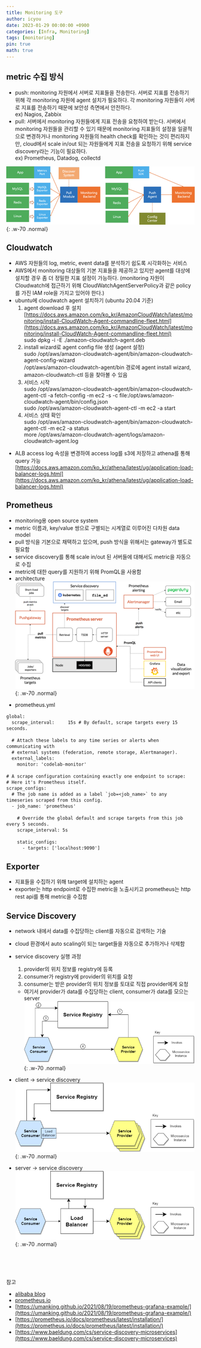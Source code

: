 ```yaml
---
title: Monitoring 도구
author: icyou
date: 2023-01-29 00:00:00 +0900
categories: [Infra, Monitoring]
tags: [monitoring]
pin: true
math: true
---
```


## metric 수집 방식
- push: monitoring 자원에서 서버로 지표들을 전송한다. 서버로 지표를 전송하기 위해 각 monitoring 자원에 agent 설치가 필요하다. 각 monitoring 자원들이 서버로 지표를 전송하기 때문에 보안성 측면에서 안전하다.  
ex) Nagios, Zabbix
- pull: 서버에서 monitoring 자원들에게 지표 전송을 요청하여 받는다. 서버에서 monitoring 자원들을 관리할 수 있기 때문에 monitoring 지표들의 설정을 일괄적으로 변경하거나 monitoring 자원들의 health check를 확인하는 것이  편리하지만, cloud에서 scale in/out 되는 자원들에게 지표 전송을 요청하기 위해 service discovery라는 기능이 필요하다.  
ex) Prometheus, Datadog, collectd

![Desktop View](/assets/img/posts/20230129/pushpull.png){: .w-70 .normal}

## Cloudwatch
- AWS 자원들의 log, metric, event data를 분석하기 쉽도록 시각화하는 서비스
- AWS에서 monitoring 대상들의 기본 지표들을 제공하고 있지만 agent를 대상에 설치할 경우 좀 더 정밀한 지표 설정이 가능하다. (monitoring 자원이 Cloudwatch에 접근하기 위해 CloudWatchAgentServerPolicy과 같은 policy를 가진 IAM role을 가지고 있어야 한다.)
- ubuntu에 cloudwatch agent 설치하기 (ubuntu 20.04 기준)
  1. agent download 후 설치  
  [https://docs.aws.amazon.com/ko_kr/AmazonCloudWatch/latest/monitoring/install-CloudWatch-Agent-commandline-fleet.html](https://docs.aws.amazon.com/ko_kr/AmazonCloudWatch/latest/monitoring/install-CloudWatch-Agent-commandline-fleet.html)  
  sudo dpkg -i -E ./amazon-cloudwatch-agent.deb
  2. install wizard로 agent config file 생성 (agent 설정)  
  sudo /opt/aws/amazon-cloudwatch-agent/bin/amazon-cloudwatch-agent-config-wizard  
  /opt/aws/amazon-cloudwatch-agent/bin 경로에 agent install wizard, amazon-cloudwatch-ctl 등을 찾아볼 수 있음
  3. 서비스 시작  
  sudo /opt/aws/amazon-cloudwatch-agent/bin/amazon-cloudwatch-agent-ctl -a fetch-config -m ec2 -s -c file:/opt/aws/amazon-cloudwatch-agent/bin/config.json  
  sudo /opt/aws/amazon-cloudwatch-agent-ctl -m ec2 -a start
  4. 서비스 상태 확인  
  sudo /opt/aws/amazon-cloudwatch-agent/bin/amazon-cloudwatch-agent-ctl -m ec2 -a status  
  more /opt/aws/amazon-cloudwatch-agent/logs/amazon-cloudwatch-agent.log  
* ALB access log 속성을 변경하여 access log를 s3에 저장하고 athena를 통해 query 가능  
[https://docs.aws.amazon.com/ko_kr/athena/latest/ug/application-load-balancer-logs.html](https://docs.aws.amazon.com/ko_kr/athena/latest/ug/application-load-balancer-logs.html)

## Prometheus
- monitoring용 open source system
- metric 이름과, key/value 쌍으로 구별되는 시계열로 이루어진 다차원 data model
- pull 방식을 기본으로 채택하고 있으며, push 방식을 위해서는 gateway가 별도로 필요함
- service discovery를 통해 scale in/out 된 서버들에 대해서도 metric을 자동으로 수집
- metric에 대한 query를 지원하기 위해 PromQL을 사용함
- architecture
![Desktop View](/assets/img/posts/20230129/prometheus-architecture.png){: .w-70 .normal}

* prometheus.yml  

```
global:
  scrape_interval:     15s # By default, scrape targets every 15 seconds.

  # Attach these labels to any time series or alerts when communicating with
  # external systems (federation, remote storage, Alertmanager).
  external_labels:
    monitor: 'codelab-monitor'

# A scrape configuration containing exactly one endpoint to scrape:
# Here it's Prometheus itself.
scrape_configs:
  # The job name is added as a label `job=<job_name>` to any timeseries scraped from this config.
  - job_name: 'prometheus'

    # Override the global default and scrape targets from this job every 5 seconds.
    scrape_interval: 5s

    static_configs:
      - targets: ['localhost:9090']
```

## Exporter
- 지표들을 수집하기 위해 target에 설치하는 agent
- exporter는 http endpoint로 수집한 metric을 노출시키고 prometheus는 http rest api를 통해 metric을 수집함

## Service Discovery
- network 내에서 data를 수집당하는 client를 자동으로 검색하는 기술
- cloud 환경에서 auto scaling이 되는 target들을 자동으로 추가하거나 삭제함
- service discovery 실행 과정
  1. provider의 위치 정보를 registry에 등록
  2. consumer가 registry에 provider의 위치를 요청
  3. consumer는 받은 provider의 위치 정보를 토대로 직접 provider에게 요청
    * 여기서 provider가 data를 수집당하는 client, consumer가 data를 모으는 server
![Desktop View](/assets/img/posts/20230129/service-discovery.webp){: .w-70 .normal}

- client -> service discovery
![Desktop View](/assets/img/posts/20230129/service-discovery1.webp){: .w-70 .normal}

- server -> service discovery
![Desktop View](/assets/img/posts/20230129/service-discovery2.webp){: .w-70 .normal}


<br/><br/><br/><br/>
참고 
- [alibaba blog](https://www.alibabacloud.com/blog/pull-or-push-how-to-select-monitoring-systems_599007)
- [prometheus.io](https://prometheus.io/docs/introduction/overview/)
- [https://umanking.github.io/2021/08/19/prometheus-grafana-example/](https://umanking.github.io/2021/08/19/prometheus-grafana-example/)
- [https://prometheus.io/docs/prometheus/latest/installation/](https://prometheus.io/docs/prometheus/latest/installation/)
- [https://www.baeldung.com/cs/service-discovery-microservices](https://www.baeldung.com/cs/service-discovery-microservices)